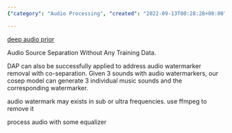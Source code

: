 ```yaml
---
{"category": "Audio Processing", "created": "2022-09-13T00:28:28+08:00", "date": "2022-09-13 00:28:28", "description": "This article explains a technique to remove audio watermarks from recordings using Deep Audio Prior (DAP) and FFmpeg. DAP separates the sounds with watermarkers, creating individual music sounds and the corresponding watermarker, allowing for easy removal of the watermark.", "modified": "2022-09-13T02:13:04+08:00", "tags": ["Deep Audio Prior", "DAP", "Audio watermarks", "FFmpeg", "Sound separation", "Watermarker removal", "Music sounds"], "title": "audio watermark removal"}

---
```


[deep audio prior](https://github.com/adobe/Deep-Audio-Prior)

Audio Source Separation Without Any Training Data.

DAP can also be successfully applied to address audio watermarker removal with co-separation. Given 3 sounds with audio watermarkers, our cosep model can generate 3 individual music sounds and the corresponding watermarker.

audio watermark may exists in sub or ultra frequencies. use ffmpeg to remove it

process audio with some equalizer
